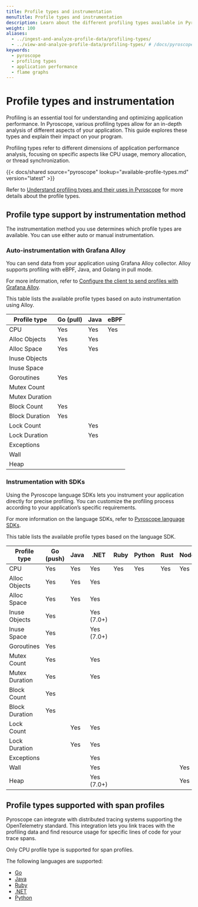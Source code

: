 ```yaml
---
title: Profile types and instrumentation
menuTitle: Profile types and instrumentation
description: Learn about the different profiling types available in Pyroscope and
weight: 100
aliases:
  - ../ingest-and-analyze-profile-data/profiling-types/
  - ../view-and-analyze-profile-data/profiling-types/ # /docs/pyroscope/latest/view-and-analyze-profile-data/profiling-types/
keywords:
  - pyroscope
  - profiling types
  - application performance
  - flame graphs
---
```


# Profile types and instrumentation

Profiling is an essential tool for understanding and optimizing application performance. In Pyroscope, various profiling types allow for an in-depth analysis of different aspects of your application. This guide explores these types and explain their impact on your program.

Profiling types refer to different dimensions of application performance analysis, focusing on specific aspects like CPU usage, memory allocation, or thread synchronization.

[//]: # 'Shared content for available profile types'
[//]: # 'This content is located in /pyroscope/docs/sources/shared/available-profile-types.md'

{{< docs/shared source="pyroscope" lookup="available-profile-types.md" version="latest" >}}

Refer to [Understand profiling types and their uses in Pyroscope](https://grafana.com/docs/pyroscope/<PYROSCOPE_VERSION>/introduction/profiling-types/) for more details about the profile types.

## Profile type support by instrumentation method

The instrumentation method you use determines which profile types are available. You can use either auto or manual instrumentation.

### Auto-instrumentation with Grafana Alloy

You can send data from your application using Grafana Alloy collector. Alloy supports profiling with eBPF, Java, and Golang in pull mode.

For more information, refer to [Configure the client to send profiles with Grafana Alloy](https://grafana.com/docs/pyroscope/<PYROSCOPE_VERSION>/configure-client/grafana-alloy/).

This table lists the available profile types based on auto instrumentation using Alloy.

| Profile type   | Go (pull) | Java | eBPF      |
| -------------- | --------- | ---- | --------- |
| CPU            | Yes       | Yes  | Yes       |
| Alloc Objects  | Yes       | Yes  |           |
| Alloc Space    | Yes       | Yes  |           |
| Inuse Objects  |           |      |           |
| Inuse Space    |           |      |           |
| Goroutines     | Yes       |      |           |
| Mutex Count    |           |      |           |
| Mutex Duration |           |      |           |
| Block Count    | Yes       |      |           |
| Block Duration | Yes       |      |           |
| Lock Count     |           | Yes  |           |
| Lock Duration  |           | Yes  |           |
| Exceptions     |           |      |           |
| Wall           |           |      |           |
| Heap           |           |      |           |

### Instrumentation with SDKs

Using the Pyroscope language SDKs lets you instrument your application directly for precise profiling. You can customize the profiling process according to your application’s specific requirements.

For more information on the language SDKs, refer to [Pyroscope language SDKs](https://grafana.com/docs/pyroscope/<PYROSCOPE_VERSION>/configure-client/language-sdks/).

This table lists the available profile types based on the language SDK.

| Profile type   | Go (push) | Java | .NET       | Ruby | Python | Rust | Node.js |
| -------------- | --------- | ---- | ---------- | ---- | ------ | ---- | ------- |
| CPU            | Yes       | Yes  | Yes        | Yes  | Yes    | Yes  | Yes     |
| Alloc Objects  | Yes       | Yes  | Yes        |      |        |      |         |
| Alloc Space    | Yes       | Yes  | Yes        |      |        |      |         |
| Inuse Objects  | Yes       |      | Yes (7.0+) |      |        |      |         |
| Inuse Space    | Yes       |      | Yes (7.0+) |      |        |      |         |
| Goroutines     | Yes       |      |            |      |        |      |         |
| Mutex Count    | Yes       |      | Yes        |      |        |      |         |
| Mutex Duration | Yes       |      | Yes        |      |        |      |         |
| Block Count    | Yes       |      |            |      |        |      |         |
| Block Duration | Yes       |      |            |      |        |      |         |
| Lock Count     |           | Yes  | Yes        |      |        |      |         |
| Lock Duration  |           | Yes  | Yes        |      |        |      |         |
| Exceptions     |           |      | Yes        |      |        |      |         |
| Wall           |           |      | Yes        |      |        |      | Yes     |
| Heap           |           |      | Yes (7.0+) |      |        |      | Yes     |

## Profile types supported with span profiles

Pyroscope can integrate with distributed tracing systems supporting the OpenTelemetry standard. This integration lets you link traces with the profiling data and find resource usage for specific lines of code for your trace spans.

Only CPU profile type is supported for span profiles.

The following languages are supported:

- [Go](https://grafana.com/docs/pyroscope/<PYROSCOPE_VERSION>/configure-client/trace-span-profiles/go-span-profiles/)
- [Java](https://grafana.com/docs/pyroscope/<PYROSCOPE_VERSION>/configure-client/trace-span-profiles/java-span-profiles/)
- [Ruby](https://grafana.com/docs/pyroscope/<PYROSCOPE_VERSION>/configure-client/trace-span-profiles/ruby-span-profiles/)
- [.NET](https://grafana.com/docs/pyroscope/<PYROSCOPE_VERSION>/configure-client/trace-span-profiles/dotnet-span-profiles/)
- [Python](https://grafana.com/docs/pyroscope/<PYROSCOPE_VERSION>/configure-client/trace-span-profiles/python-span-profiles/)
